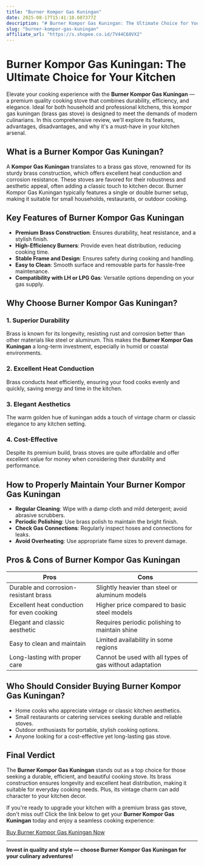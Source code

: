 ```yaml
---
title: "Burner Kompor Gas Kuningan"
date: 2025-08-17T15:41:10.607377Z
description: "# Burner Kompor Gas Kuningan: The Ultimate Choice for Your Kitchen..."
slug: "burner-kompor-gas-kuningan"
affiliate_url: "https://s.shopee.co.id/7V44C68VX2"
---
```

# Burner Kompor Gas Kuningan: The Ultimate Choice for Your Kitchen

Elevate your cooking experience with the **Burner Kompor Gas Kuningan** — a premium quality cooking stove that combines durability, efficiency, and elegance. Ideal for both household and professional kitchens, this kompor gas kuningan (brass gas stove) is designed to meet the demands of modern culinarians. In this comprehensive review, we'll explore its features, advantages, disadvantages, and why it's a must-have in your kitchen arsenal.

## What is a Burner Kompor Gas Kuningan?

A **Kompor Gas Kuningan** translates to a brass gas stove, renowned for its sturdy brass construction, which offers excellent heat conduction and corrosion resistance. These stoves are favored for their robustness and aesthetic appeal, often adding a classic touch to kitchen decor. Burner Kompor Gas Kuningan typically features a single or double burner setup, making it suitable for small households, restaurants, or outdoor cooking.

## Key Features of Burner Kompor Gas Kuningan

- **Premium Brass Construction**: Ensures durability, heat resistance, and a stylish finish.
- **High-Efficiency Burners**: Provide even heat distribution, reducing cooking time.
- **Stable Frame and Design**: Ensures safety during cooking and handling.
- **Easy to Clean**: Smooth surface and removable parts for hassle-free maintenance.
- **Compatibility with LH or LPG Gas**: Versatile options depending on your gas supply.

## Why Choose Burner Kompor Gas Kuningan?

### 1. Superior Durability

Brass is known for its longevity, resisting rust and corrosion better than other materials like steel or aluminum. This makes the **Burner Kompor Gas Kuningan** a long-term investment, especially in humid or coastal environments.

### 2. Excellent Heat Conduction

Brass conducts heat efficiently, ensuring your food cooks evenly and quickly, saving energy and time in the kitchen.

### 3. Elegant Aesthetics

The warm golden hue of kuningan adds a touch of vintage charm or classic elegance to any kitchen setting.

### 4. Cost-Effective

Despite its premium build, brass stoves are quite affordable and offer excellent value for money when considering their durability and performance.

## How to Properly Maintain Your Burner Kompor Gas Kuningan

- **Regular Cleaning**: Wipe with a damp cloth and mild detergent; avoid abrasive scrubbers.
- **Periodic Polishing**: Use brass polish to maintain the bright finish.
- **Check Gas Connections**: Regularly inspect hoses and connections for leaks.
- **Avoid Overheating**: Use appropriate flame sizes to prevent damage.

## Pros & Cons of Burner Kompor Gas Kuningan

| Pros                                         | Cons                                                   |
|----------------------------------------------|--------------------------------------------------------|
| Durable and corrosion-resistant brass     | Slightly heavier than steel or aluminum models      |
| Excellent heat conduction for even cooking| Higher price compared to basic steel models         |
| Elegant and classic aesthetic             | Requires periodic polishing to maintain shine      |
| Easy to clean and maintain                | Limited availability in some regions                |
| Long-lasting with proper care            | Cannot be used with all types of gas without adaptation |

## Who Should Consider Buying Burner Kompor Gas Kuningan?

- Home cooks who appreciate vintage or classic kitchen aesthetics.
- Small restaurants or catering services seeking durable and reliable stoves.
- Outdoor enthusiasts for portable, stylish cooking options.
- Anyone looking for a cost-effective yet long-lasting gas stove.

## Final Verdict

The **Burner Kompor Gas Kuningan** stands out as a top choice for those seeking a durable, efficient, and beautiful cooking stove. Its brass construction ensures longevity and excellent heat distribution, making it suitable for everyday cooking needs. Plus, its vintage charm can add character to your kitchen decor.

If you're ready to upgrade your kitchen with a premium brass gas stove, don't miss out! Click the link below to get your **Burner Kompor Gas Kuningan** today and enjoy a seamless cooking experience:

[Buy Burner Kompor Gas Kuningan Now](https://s.shopee.co.id/7V44C68VX2)

---

**Invest in quality and style — choose Burner Kompor Gas Kuningan for your culinary adventures!**